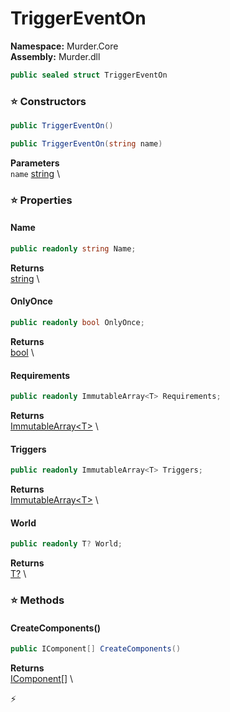 # TriggerEventOn

**Namespace:** Murder.Core \
**Assembly:** Murder.dll

```csharp
public sealed struct TriggerEventOn
```

### ⭐ Constructors
```csharp
public TriggerEventOn()
```

```csharp
public TriggerEventOn(string name)
```

**Parameters** \
`name` [string](https://learn.microsoft.com/en-us/dotnet/api/System.String?view=net-7.0) \

### ⭐ Properties
#### Name
```csharp
public readonly string Name;
```

**Returns** \
[string](https://learn.microsoft.com/en-us/dotnet/api/System.String?view=net-7.0) \
#### OnlyOnce
```csharp
public readonly bool OnlyOnce;
```

**Returns** \
[bool](https://learn.microsoft.com/en-us/dotnet/api/System.Boolean?view=net-7.0) \
#### Requirements
```csharp
public readonly ImmutableArray<T> Requirements;
```

**Returns** \
[ImmutableArray\<T\>](https://learn.microsoft.com/en-us/dotnet/api/System.Collections.Immutable.ImmutableArray-1?view=net-7.0) \
#### Triggers
```csharp
public readonly ImmutableArray<T> Triggers;
```

**Returns** \
[ImmutableArray\<T\>](https://learn.microsoft.com/en-us/dotnet/api/System.Collections.Immutable.ImmutableArray-1?view=net-7.0) \
#### World
```csharp
public readonly T? World;
```

**Returns** \
[T?](https://learn.microsoft.com/en-us/dotnet/api/System.Nullable-1?view=net-7.0) \
### ⭐ Methods
#### CreateComponents()
```csharp
public IComponent[] CreateComponents()
```

**Returns** \
[IComponent[]](../..//Bang/Components/IComponent.html) \



⚡